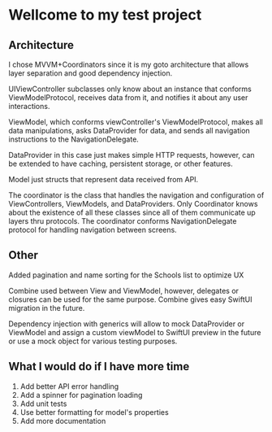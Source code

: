 # Wellcome to my test project

## Architecture

I chose MVVM+Coordinators since it is my goto architecture that allows layer separation and good dependency injection.

UIViewController subclasses only know about an instance that conforms ViewModelProtocol, receives data from it, and notifies it about any user interactions.

ViewModel, which conforms viewController's ViewModelProtocol, makes all data manipulations, asks DataProvider for data, and sends all navigation instructions to the NavigationDelegate.

DataProvider in this case just makes simple HTTP requests, however, can be extended to have caching, persistent storage, or other features.

Model just structs that represent data received from API.

The coordinator is the class that handles the navigation and configuration of ViewControllers, ViewModels, and DataProviders. Only Coordinator knows about the existence of all these classes since all of them communicate up layers thru protocols. The coordinator conforms NavigationDelegate protocol for handling navigation between screens.

## Other

Added pagination and name sorting for the Schools list to optimize UX

Combine used between View and ViewModel, however, delegates or closures can be used for the same purpose. Combine gives easy SwiftUI migration in the future.

Dependency injection with generics will allow to mock DataProvider or ViewModel and assign a custom viewModel to SwiftUI preview in the future or use a mock object for various testing purposes.

## What I would do if I have more time

1. Add better API error handling
2. Add a spinner for pagination loading
3. Add unit tests
4. Use better formatting for model's properties
5. Add more documentation
